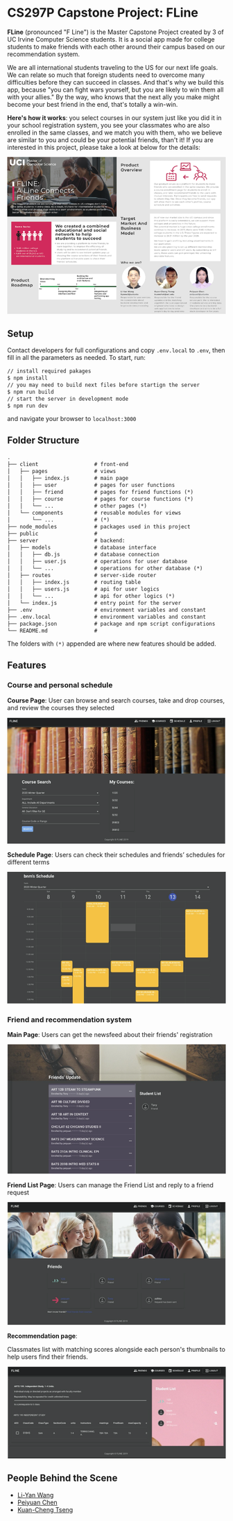 # CS297P Capstone Project: FLine

**FLine** (pronounced "F Line") is the Master Capstone Project created by 3 of UC Irvine Computer Science students. It is a social app made for college students to make friends with each other around their campus based on our recommendation system. 

We are all international students traveling to the US for our next life goals. We can relate so much that foreign students need to overcome many difficulties before they can succeed in classes. And that's why we build this app, because "you can fight wars yourself, but you are likely to win them all with your allies." By the way, who knows that the next ally you make might become your best friend in the end, that's totally a win-win.

**Here's how it works**: you select courses in our system just  like you did it in your school registration system, you see your classmates who are also enrolled in the same classes, and we match you with them, who we believe are similar to you and could be your potential friends, than't it! If you are interested in this project, please take a look at below for the details:

![img](./pic/poster_m.png)  

## Setup

Contact developers for full configurations and copy `.env.local` to `.env`, then fill in all the parameters as needed. To start, run:

```shell
// install required pakages
$ npm install
// you may need to build next files before startign the server
$ npm run build
// start the server in development mode
$ npm run dev
```

and navigate your browser to `localhost:3000` 

## Folder Structure

```
.
├── client                  # front-end
│   ├── pages               # views
│   │   ├── index.js        # main page
│   │   ├── user            # pages for user functions
│   │   ├── friend          # pages for friend functions (*)
│   │   ├── course          # pages for course functions (*)
│   │   └── ...             # other pages (*)
│   └── components          # reusable modules for views
│       └── ...             # (*)
├── node_modules            # packages used in this project
├── public                  # 
├── server                  # backend:
│   ├── models              # database interface
│   │   ├── db.js           # database connection
│   │   ├── user.js         # operations for user database
│   │   └── ...             # operations for other database (*)
│   ├── routes              # server-side router
│   │   ├── index.js        # routing table
│   │   ├── users.js        # api for user logics
│   │   └── ...             # api for other logics (*)
│   └── index.js            # entry point for the server
├── .env                    # environment variables and constant
├── .env.local              # environment variables and constant
├── package.json            # package and npm script configurations
└── README.md               # 
```

The folders with `(*)` appended are where new features should be added.

## Features

### Course and personal schedule

**Course Page**: User can browse and search courses, take and drop courses, and review the courses they selected 

![course](pic/course.png)

**Schedule Page**: Users can check their schedules and friends’ schedules for different terms 

![schedule](pic/schedule.png)

### Friend and recommendation system

**Main Page**: Users can get the newsfeed about their friends' registration

![main](pic/main.png)

**Friend List Page**: Users can manage the Friend List and reply to a friend request

![friend](pic/friend.png)

**Recommendation page**: 

Classmates list with matching scores alongside each person's thumbnails to help users find their friends.

![course_detail](pic/course_detail.png) 

## People Behind the Scene

* [Li-Yan Wang](https://github.com/hydnwang) 
* [Peiyuan Chen](https://github.com/poppy567) 
* [Kuan-Cheng Tseng](https://github.com/qsharker) 